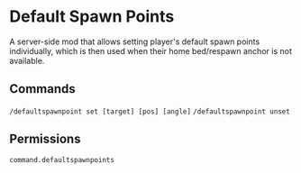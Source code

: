 # Default Spawn Points

A server-side mod that allows setting player's default spawn points individually, which is then used when their home bed/respawn anchor is not available.

## Commands

`/defaultspawnpoint set [target] [pos] [angle]`
`/defaultspawnpoint unset`

## Permissions

`command.defaultspawnpoints`